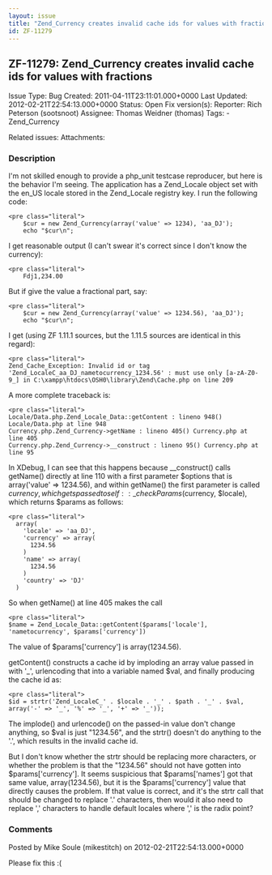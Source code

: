 ```yaml
---
layout: issue
title: "Zend_Currency creates invalid cache ids for values with fractions"
id: ZF-11279
---
```


ZF-11279: Zend\_Currency creates invalid cache ids for values with fractions
----------------------------------------------------------------------------

 Issue Type: Bug Created: 2011-04-11T23:11:01.000+0000 Last Updated: 2012-02-21T22:54:13.000+0000 Status: Open Fix version(s): 
 Reporter:  Rich Peterson (sootsnoot)  Assignee:  Thomas Weidner (thomas)  Tags: - Zend\_Currency
 
 Related issues: 
 Attachments: 
### Description

I'm not skilled enough to provide a php\_unit testcase reproducer, but here is the behavior I'm seeing. The application has a Zend\_Locale object set with the en\_US locale stored in the Zend\_Locale registry key. I run the following code:

 
    <pre class="literal">
        $cur = new Zend_Currency(array('value' => 1234), 'aa_DJ');
        echo "$cur\n";


I get reasonable output (I can't swear it's correct since I don't know the currency):

 
    <pre class="literal">
        Fdj1,234.00


But if give the value a fractional part, say:

 
    <pre class="literal">
        $cur = new Zend_Currency(array('value' => 1234.56), 'aa_DJ');
        echo "$cur\n";


I get (using ZF 1.11.1 sources, but the 1.11.5 sources are identical in this regard):

 
    <pre class="literal">
    Zend_Cache_Exception: Invalid id or tag 'Zend_LocaleC_aa_DJ_nametocurrency_1234.56' : must use only [a-zA-Z0-9_] in C:\xampp\htdocs\OSH0\library\Zend\Cache.php on line 209


A more complete traceback is:

 
    <pre class="literal">
    Locale/Data.php.Zend_Locale_Data::getContent : lineno 948() Locale/Data.php at line 948 
    Currency.php.Zend_Currency->getName : lineno 405() Currency.php at line 405 
    Currency.php.Zend_Currency->__construct : lineno 95() Currency.php at line 95   


In XDebug, I can see that this happens because \_\_construct() calls getName() directly at line 110 with a first parameter $options that is array('value' => 1234.56), and within getName() the first parameter is called $currency, which gets passed to self::\_checkParams($currency, $locale), which returns $params as follows:

 
    <pre class="literal">
      array(
        'locale' => 'aa_DJ',
        'currency' => array(
          1234.56
        )
        'name' => array(
          1234.56
        )
        'country' => 'DJ'
      )


So when getName() at line 405 makes the call

 
    <pre class="literal">
    $name = Zend_Locale_Data::getContent($params['locale'], 'nametocurrency', $params['currency'])


The value of $params['currency'] is array(1234.56).

getContent() constructs a cache id by imploding an array value passed in with '\_', urlencoding that into a variable named $val, and finally producing the cache id as:

 
    <pre class="literal">
    $id = strtr('Zend_LocaleC_' . $locale . '_' . $path . '_' . $val, array('-' => '_', '%' => '_', '+' => '_'));


The implode() and urlencode() on the passed-in value don't change anything, so $val is just "1234.56", and the strtr() doesn't do anything to the '.', which results in the invalid cache id.

But I don't know whether the strtr should be replacing more characters, or whether the problem is that the "1234.56" should not have gotten into $params['currency']. It seems suspicious that $params['names'] got that same value, array(1234.56), but it is the $params['currency'] value that directly causes the problem. If that value is correct, and it's the strtr call that should be changed to replace '.' characters, then would it also need to replace ',' characters to handle default locales where ',' is the radix point?

 

 

### Comments

Posted by Mike Soule (mikestitch) on 2012-02-21T22:54:13.000+0000

Please fix this :(

 

 